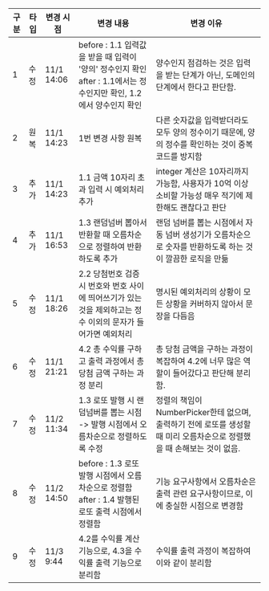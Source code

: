 | 구분 | 타입 | 변경 시점   | 변경 내용                                                                            | 변경 이유                                                                      |
|----|----|------------|----------------------------------------------------------------------------------|----------------------------------------------------------------------------|
| 1  | 수정 | 11/1 14:06 | before : 1.1 입력값을 받을 때 입력이 '양의' 정수인지 확인<br>after : 1.1에서는 정수인지만 확인, 1.2에서 양수인지 확인 | 양수인지 점검하는 것은 입력을 받는 단계가 아닌, 도메인의 단계에서 한다고 판단함.                             |
| 2  | 원복 | 11/1 14:23 | 1번 변경 사항 원복 | 다른 숫자값을 입력받더라도 모두 양의 정수이기 때문에, 양의 정수를 확인하는 것이 중복 코드를 방지함                   |
| 3  | 추가 | 11/1 14:23 | 1.1 금액 10자리 초과 입력 시 예외처리 추가 | integer 계산은 10자리까지 가능함, 사용자가 10억 이상 소비할 가능성 매우 적기에 제한해도 괜찮다고 판단            |
| 4  | 추가 | 11/1 16:53 | 1.3 랜덤넘버 뽑아서 반환할 때 오름차순으로 정렬하여 반환하도록 추가 | 랜덤 넘버를 뽑는 시점에서 자동 넘버 생성기가 오름차순으로 숫자를 반환하도록 하는 것이 깔끔한 로직을 만듦                |
| 5  | 수정 | 11/1 18:26 | 2.2 당첨번호 검증 시 번호와 번호 사이에 띄어쓰기가 있는 것을 제외하고는 정수 이외의 문자가 들어가면 예외처리 | 명시된 예외처리의 상황이 모든 상황을 커버하지 않아서 문장을 다듬음                                      |
| 6  | 수정 | 11/1 21:21 | 4.2 총 수익률 구하고 출력 과정에서 총 당첨 금액 구하는 과정 분리 | 총 당첨 금액을 구하는 과정이 복잡하여 4.2에 너무 많은 역할이 들어갔다고 판단해 분리함.                        |
| 7  | 수정 | 11/2 11:34 | 1.3 로또 발행 시 랜덤넘버를 뽑는 시점 -> 발행 시점에서 오름차순으로 정렬하도록 수정 | 정렬의 책임이 NumberPicker한테 없으며, 출력하기 전에 로또를 생성할 때 미리 오름차순으로 정렬했을 때 손해보는 것이 없음. |
| 8  | 수정 | 11/2 14:50 | before : 1.3 로또 발행 시점에서 오름차순으로 정렬함 <br>after : 1.4 발행된 로또 출력 시점에서 정렬함 | 기능 요구사항에서 오름차순은 출력 관련 요구사항이므로, 이에 충실한 시점으로 변경함 |
| 9  | 수정 | 11/3 9:44  | 4.2를 수익률 계산 기능으로, 4.3을 수익률 출력 기능으로 분리함 | 수익률 출력 과정이 복잡하여 이와 같이 분리함 |